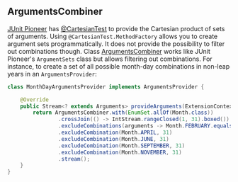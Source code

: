 <head>
  <title>ArgumentsCombiner</title>
</head>

## ArgumentsCombiner

[JUnit Pioneer](https://junit-pioneer.org/) has [@CartesianTest](https://junit-pioneer.org/docs/cartesian-product/) to provide the Cartesian product of sets of arguments. Using `@CartesianTest.MethodFactory` allows you to create argument sets programmatically. It does not provide the possibility to filter out combinations though. Class [ArgumentsCombiner](apidocs/com/github/robtimus/junit/support/params/ArgumentsCombiner.html) works like JUnit Pioneer's `ArgumentSets` class but allows filtering out combinations. For instance, to create a set of all possible month-day combinations in non-leap years in an `ArgumentsProvider`:

```java
class MonthDayArgumentsProvider implements ArgumentsProvider {

    @Override
    public Stream<? extends Arguments> provideArguments(ExtensionContext context) {
        return ArgumentsCombiner.with(EnumSet.allOf(Month.class))
                .crossJoin(() -> IntStream.rangeClosed(1, 31).boxed())
                .excludeCombinations(arguments -> Month.FEBRUARY.equals(arguments[0]) && (int) arguments[1] > 28)
                .excludeCombination(Month.APRIL, 31)
                .excludeCombination(Month.JUNE, 31)
                .excludeCombination(Month.SEPTEMBER, 31)
                .excludeCombination(Month.NOVEMBER, 31)
                .stream();
    }
}
```
